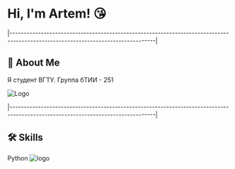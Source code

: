 # Hi, I'm Artem! 😘
|---------------------------------------------------------------------------------------------------------------------------------|
## 🚀 About Me
Я студент ВГТУ. Группа бТИИ - 251


![Logo](https://i.pinimg.com/736x/d8/57/42/d857420c781562655c82c39803f56dc3.jpg)

|---------------------------------------------------------------------------------------------------------------------------------|
## 🛠 Skills
Python
![logo](https://logo.svgcdn.com/l/python.png)

